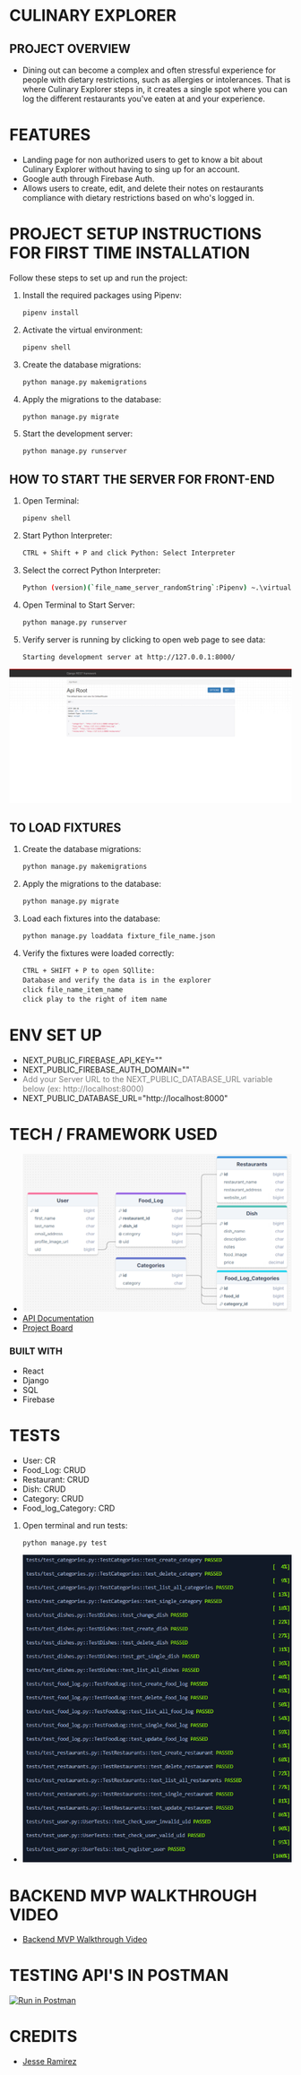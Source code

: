 # CULINARY EXPLORER
## PROJECT OVERVIEW
- Dining out can become a complex and often stressful experience for people with dietary restrictions, such as allergies or intolerances. That is where Culinary Explorer steps in, it creates a single spot where you can log the different restaurants you've eaten at and your experience.

# FEATURES
- Landing page for non authorized users to get to know a bit about Culinary Explorer without having to sing up for an account. 
- Google auth through Firebase Auth.
- Allows users to create, edit, and delete their notes on restaurants compliance with dietary restrictions based on who's logged in. 

# PROJECT SETUP INSTRUCTIONS FOR FIRST TIME INSTALLATION
Follow these steps to set up and run the project:

1. Install the required packages using Pipenv:
    ```sh
    pipenv install
    ```

2. Activate the virtual environment:
    ```sh
    pipenv shell
    ```

3. Create the database migrations:
    ```sh
    python manage.py makemigrations
    ```

4. Apply the migrations to the database:
    ```sh
    python manage.py migrate
    ```

5. Start the development server:
    ```sh
    python manage.py runserver
    ```


## HOW TO START THE SERVER FOR FRONT-END
1. Open Terminal:
    ```sh
    pipenv shell
    ```

2. Start Python Interpreter:
    ```sh
    CTRL + Shift + P and click Python: Select Interpreter
    ```    

3. Select the correct Python Interpreter:
    ```sh
    Python (version)(`file_name_server_randomString`:Pipenv) ~.\virtualenvs\sec...
    ```

4. Open Terminal to Start Server:
    ```sh
    python manage.py runserver
    ```       

5. Verify server is running by clicking to open web page to see data:
    ```sh
    Starting development server at http://127.0.0.1:8000/
    ```
  ![Screenshot](assets/api_root.png "Screenshot of the root api 2024-08-30") 


## TO LOAD FIXTURES 
1. Create the database migrations:
    ```sh
    python manage.py makemigrations
    ```

2. Apply the migrations to the database:
    ```sh
    python manage.py migrate
    ```

3. Load each fixtures into the database:
    ```sh
    python manage.py loaddata fixture_file_name.json
    ```

4. Verify the fixtures were loaded correctly:
    ``` sh
    CTRL + SHIFT + P to open SQllite: 
    Database and verify the data is in the explorer 
    click file_name_item_name
    click play to the right of item name
    ```
# ENV SET UP

- NEXT_PUBLIC_FIREBASE_API_KEY=""
- NEXT_PUBLIC_FIREBASE_AUTH_DOMAIN=""
- <span style="color:gray">Add your Server URL to the NEXT_PUBLIC_DATABASE_URL variable below (ex: http://localhost:8000)</span>
- NEXT_PUBLIC_DATABASE_URL="http://localhost:8000"
    

# TECH / FRAMEWORK USED
- ![ERD](assets/culinary_explorer_erd.png "Screenshot of ERD 2024-08-30") 
- [API Documentation](https://documenter.getpostman.com/view/29856352/2sAXjKbYPn)
- [Project Board](https://github.com/users/jgramirez0210/projects/10/views/1?layout=table)

### BUILT WITH  
- React
- Django
- SQL
- Firebase

# TESTS
- User: CR
- Food_Log: CRUD
- Restaurant: CRUD
- Dish: CRUD
- Category: CRUD
- Food_log_Category: CRD

1. Open terminal and run tests:
    ```sh
    python manage.py test
    ```
- ![ERD](assets/tests.png "Screenshot of working tests 2024-08-30")

# BACKEND MVP WALKTHROUGH VIDEO
- [Backend MVP Walkthrough Video](https://drive.google.com/file/d/1t9F-chf2O1ODbn1g3bzfobI1PUFDcwXv/view?usp=sharing)

# TESTING API'S IN POSTMAN
[![Run in Postman](https://run.pstmn.io/button.svg)](https://app.getpostman.com/run-collection/29856352-163c6545-7056-4f07-849c-8ffef5b5891d?action=collection%2Ffork&source=rip_markdown&collection-url=entityId%3D29856352-163c6545-7056-4f07-849c-8ffef5b5891d%26entityType%3Dcollection%26workspaceId%3De6b25edf-b010-4ed0-8f1e-fc0ea9066ca2)

# CREDITS

- [Jesse Ramirez](https://github.com/jgramirez0210) 
